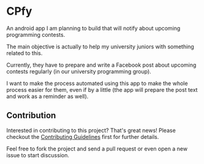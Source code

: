 # CPfy
An android app I am planning to build that will notify about upcoming programming contests.

The main objective is actually to help my university juniors with something related to this.

Currently, they have to prepare and write a Facebook post about upcoming contests regularly (in our university programming group).

I want to make the process automated using this app to make the whole process easier for them, even if by a little (the app will prepare the post text and work as a reminder as well).

## Contribution
Interested in contributing to this project? That's great news!
Please checkout the [Contributing Guidelines](https://github.com/Zeronfinity/CPfy/blob/master/docs/CONTRIBUTING.md) first for further details.

Feel free to fork the project and send a pull request or even open a new issue to start discussion.
